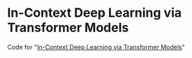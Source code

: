 # In-Context Deep Learning via Transformer Models
Code for "[In-Context Deep Learning via Transformer Models](https://arxiv.org/abs/2411.16549)"
